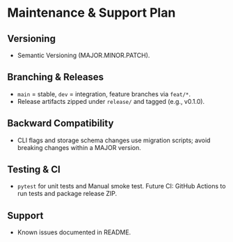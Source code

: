 # Maintenance & Support Plan

## Versioning
- Semantic Versioning (MAJOR.MINOR.PATCH).

## Branching & Releases
- `main` = stable, `dev` = integration, feature branches via `feat/*`.
- Release artifacts zipped under `release/` and tagged (e.g., v0.1.0).

## Backward Compatibility
- CLI flags and storage schema changes use migration scripts; avoid breaking changes within a MAJOR version.

## Testing & CI
- `pytest` for unit tests and Manual smoke test. Future CI: GitHub Actions to run tests and package release ZIP.

## Support
- Known issues documented in README.
